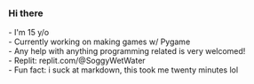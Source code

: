 ### Hi there

<p>
- I'm 15 y/o<br>
- Currently working on making games w/ Pygame<br>
- Any help with anything programming related is very welcomed!<br>
- Replit: replit.com/@SoggyWetWater<br>
- Fun fact: i suck at markdown, this took me twenty minutes lol<br>
</p>
